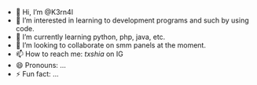 - 👋 Hi, I’m @K3rn4l
- 👀 I’m interested in learning to development programs and such by using code.
- 🌱 I’m currently learning python, php, java, etc.
- 💞️ I’m looking to collaborate on smm panels at the moment.
- 📫 How to reach me: _txshia_ on IG
- 😄 Pronouns: ...
- ⚡ Fun fact: ...

<!---
K3rn4l/K3rn4l is a ✨ special ✨ repository because its `README.md` (this file) appears on your GitHub profile.
You can click the Preview link to take a look at your changes.
--->
